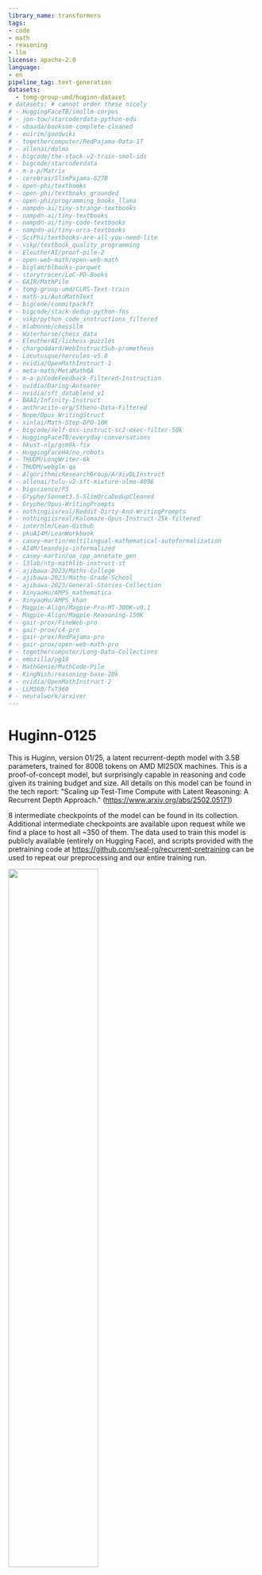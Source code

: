 ```yaml
---
library_name: transformers
tags:
- code
- math
- reasoning
- llm
license: apache-2.0
language:
- en
pipeline_tag: text-generation
datasets:
  - tomg-group-umd/huginn-dataset
# datasets: # cannot order these nicely
# - HuggingFaceTB/smollm-corpus
# - jon-tow/starcoderdata-python-edu
# - ubaada/booksum-complete-cleaned
# - euirim/goodwiki
# - togethercomputer/RedPajama-Data-1T
# - allenai/dolma
# - bigcode/the-stack-v2-train-smol-ids
# - bigcode/starcoderdata
# - m-a-p/Matrix
# - cerebras/SlimPajama-627B
# - open-phi/textbooks
# - open-phi/textbooks_grounded
# - open-phi/programming_books_llama
# - nampdn-ai/tiny-strange-textbooks
# - nampdn-ai/tiny-textbooks
# - nampdn-ai/tiny-code-textbooks
# - nampdn-ai/tiny-orca-textbooks
# - SciPhi/textbooks-are-all-you-need-lite
# - vikp/textbook_quality_programming
# - EleutherAI/proof-pile-2
# - open-web-math/open-web-math
# - biglam/blbooks-parquet
# - storytracer/LoC-PD-Books
# - GAIR/MathPile
# - tomg-group-umd/CLRS-Text-train
# - math-ai/AutoMathText
# - bigcode/commitpackft
# - bigcode/stack-dedup-python-fns
# - vikp/python_code_instructions_filtered
# - mlabonne/chessllm
# - Waterhorse/chess_data
# - EleutherAI/lichess-puzzles
# - chargoddard/WebInstructSub-prometheus
# - Locutusque/hercules-v5.0
# - nvidia/OpenMathInstruct-1
# - meta-math/MetaMathQA
# - m-a-p/CodeFeedback-Filtered-Instruction
# - nvidia/Daring-Anteater
# - nvidia/sft_datablend_v1
# - BAAI/Infinity-Instruct
# - anthracite-org/Stheno-Data-Filtered
# - Nopm/Opus_WritingStruct
# - xinlai/Math-Step-DPO-10K
# - bigcode/self-oss-instruct-sc2-exec-filter-50k
# - HuggingFaceTB/everyday-conversations
# - hkust-nlp/gsm8k-fix
# - HuggingFaceH4/no_robots
# - THUDM/LongWriter-6k
# - THUDM/webglm-qa
# - AlgorithmicResearchGroup/ArXivDLInstruct
# - allenai/tulu-v2-sft-mixture-olmo-4096
# - bigscience/P3
# - Gryphe/Sonnet3.5-SlimOrcaDedupCleaned
# - Gryphe/Opus-WritingPrompts
# - nothingiisreal/Reddit-Dirty-And-WritingPrompts
# - nothingiisreal/Kalomaze-Opus-Instruct-25k-filtered
# - internlm/Lean-Github
# - pkuAI4M/LeanWorkbook
# - casey-martin/multilingual-mathematical-autoformalization
# - AI4M/leandojo-informalized
# - casey-martin/oa_cpp_annotate_gen
# - l3lab/ntp-mathlib-instruct-st
# - ajibawa-2023/Maths-College
# - ajibawa-2023/Maths-Grade-School
# - ajibawa-2023/General-Stories-Collection
# - XinyaoHu/AMPS_mathematica
# - XinyaoHu/AMPS_khan
# - Magpie-Align/Magpie-Pro-MT-300K-v0.1
# - Magpie-Align/Magpie-Reasoning-150K
# - gair-prox/FineWeb-pro
# - gair-prox/c4-pro
# - gair-prox/RedPajama-pro
# - gair-prox/open-web-math-pro
# - togethercomputer/Long-Data-Collections
# - emozilla/pg19
# - MathGenie/MathCode-Pile
# - KingNish/reasoning-base-20k
# - nvidia/OpenMathInstruct-2
# - LLM360/TxT360
# - neuralwork/arxiver
---
```


# Huginn-0125
This is Huginn, version 01/25, a latent recurrent-depth model with 3.5B parameters, trained for 800B tokens on AMD MI250X machines. This is a proof-of-concept model, but surprisingly capable in reasoning and code given its training budget and size.
All details on this model can be found in the tech report: "Scaling up Test-Time Compute with Latent Reasoning: A Recurrent Depth Approach." (https://www.arxiv.org/abs/2502.05171)

8 intermediate checkpoints of the model can be found in its collection. Additional intermediate checkpoints are available upon request while we find a place to host all ~350 of them. The data used to train
this model is publicly available (entirely on Hugging Face), and scripts provided with the pretraining code at https://github.com/seal-rg/recurrent-pretraining can be used to repeat our preprocessing and our entire training run. 

<img src="asset2.jpeg" width="60%">



##  Table of Contents

1. [How to Use](#downloading-and-using-the-model)
2. [Advanced Usage](#advanced-features)
3. [Model Summary](#model-summary)
4. [Limitations](#limitations)
5. [Technical Details](#training)
6. [License](#license)
7. [Citation](#citation)


## Downloading and Using the Model
Load the model like this:
```python
import torch
from transformers import AutoModelForCausalLM, AutoTokenizer, GenerationConfig

model = AutoModelForCausalLM.from_pretrained("tomg-group-umd/huginn-0125", torch_dtype=torch.bfloat16, trust_remote_code=True)
tokenizer = AutoTokenizer.from_pretrained("tomg-group-umd/huginn-0125")
```
### Modifying the Model's Depth at Test Time:
By providing the argument `num_steps`, the model will execute a forward pass with that amount of compute: 
```python
input_ids = tokenizer.encode("The capital of Westphalia is", return_tensors="pt", add_special_tokens=True).to(device)
model.eval()
model.to(device)

model(input_ids, num_steps=32)
```
The model has about 1.5B parameters in non-recurrent code, 0.5B parameters in the embedding, and 1.5B recurrent parameters, so, as a guideline, 
the number of materialized parameters is `num_steps * 1.5B + 2B`. Playing with this parameter is what makes this model interesting, and different from fixed-depth transformers!
The model is trained to accept an arbitrary number of steps. However, using fewer than 4 steps will result in very coarse answers. If given enough context to reason about, benchmarks show the model improving up to around `num_steps=64`. Beyond that, more steps generally do not hurt, but we see no further improvements.

*Note*: Due to an upload issue the model is currently stored on HF with 2 copies of the tied embedding, instead of just one. This will be fixed in a future release.

### Inference
The model was trained with bfloat16-mixed precision, so we recommend using `bfloat16` to run inference (or AMP bfloat16-mixed precision, if you really want). All benchmarks were evaluated in pure `bfloat16`.

### Sampling
The model can be used like a normal HF model to generate text with KV-caching working as expected. You can provide `num_steps` directly to the `generate` call, for example:
```
model.eval()
config = GenerationConfig(max_length=256, stop_strings=["<|end_text|>", "<|end_turn|>"], 
                          use_cache=True,
                          do_sample=False, temperature=None, top_k=None, top_p=None, min_p=None, 
                          return_dict_in_generate=True,
                          eos_token_id=65505,bos_token_id=65504,pad_token_id=65509)


input_ids = tokenizer.encode("The capital of Westphalia is", return_tensors="pt", add_special_tokens=True).to(device)
outputs = model.generate(input_ids, config, tokenizer=tokenizer, num_steps=16)
```

*Note*: `num_steps` and other model arguments CANNOT be included in the `GenerationConfig`, they will shadow model args at runtime.


### Chat Templating

The model was not finetuned or post-trained, but due to inclusion of instruction data during pretraining, natively understand its chat template. You can chat with the model like so
```
messages = []
messages.append({"role": "system", "content" : "You are a helpful assistant."})
messages.append({"role": "user", "content" : "What do you think of Goethe's Faust?"})
chat_input = tokenizer.apply_chat_template(messages, tokenize=False, add_generation_prompt=True)
print(chat_input)
input_ids = tokenizer.encode(chat_input, return_tensors="pt", add_special_tokens=False).to(device)

model.generate(input_ids, config, num_steps=64, tokenizer=tokenizer)
```

### KV-cache Details
The model requires its own KV-cache implementation `HuginnDynamicCache`, otherwise the KV-caches of later calls to the recurrent block will overwrite the earlier ones.
The current implementation will always try to inject this Cache implementation, but that may break with huggingface updates. If you do not use generate, but implement your own generation, use a pattern like this:

```python
# first step:
past_key_values = None
outputs = model(input_ids=input_ids, use_cache=True, past_key_values=past_key_values)
past_key_values = outputs.past_key_values # Should be an instance of HuginnDynamicCache
# next step
outputs = model(input_ids=input_ids, use_cache=True, past_key_values=past_key_values)
```

## Advanced Features

### Per-Token Adaptive Compute
When generating, you can use a variable amount of compute per-token. The model is not trained for this, so this is a proof-of-concept, that it can do this task zero-shot. 
You can pick between a few sane stopping rules, `entropy-diff`, `latent-diff`,`kl` and `argmax-stability`, via `criterion=...`. The exit threshold can be modified via `exit_threshold=5e-4`.
We suggest using `kl` for interesting exits and `argmax-stability` for conservative exits. Note that using these variables overrides the default generation function. Not all arguments that are valid for the normal `generate` call are valid here. To make this more explicit, you can also directly call `generate_with_adaptive_compute`:

```python
from transformers import TextStreamer
streamer = TextStreamer(tokenizer)

model.generate_with_adaptive_compute(input_ids, config, num_steps=64, tokenizer=tokenizer, streamer=streamer,
                                     continuous_compute=False, criterion="kl", exit_threshold=5e-4, cache_kwargs={"lookup_strategy": "latest-m4"})

```
Your cache strategy should be set to `"latest-m4"` if using adaptive compute.

### KV-cache Sharing
To reduce KV cache memory requirements, the model can be run with fewer KV-caches, with later iterations in the recurrence overwriting earlier caches. To use this feature, set
the cache argument `lookup_strategy` to include `compress-s16` (where the last number determine the size of the cache).
```
model.generate_with_adaptive_compute(input_ids, config, num_steps=64, tokenizer=tokenizer, streamer=streamer,
                                     continuous_compute=False, cache_kwargs={"lookup_strategy": "compress-s16"})
```
You can combine this per-token adaptive compute. In that case your lookup strategy should be `latest-m4-compress-s16`.

### Warmstart / Continuous CoT
At each generation step, the recurrence can be warmstarted with the final state from the previous token by setting `continuous_compute=True`, like so
```
model.generate_with_adaptive_compute(input_ids, config, num_steps=64, tokenizer=tokenizer, streamer=streamer, continuous_compute=True)
```



## Model Summary
The model is primarily structured around decoder-only transformer blocks. However these blocks are structured into three functional groups, the __prelude__ \\(P\\), 
which embeds the input data into a latent space using multiple transformer layers, then the core __recurrent block__ \\(R\\), which is the central unit of recurrent 
computation modifying states \\(\mathbf{s} \in \mathbb{R}^{n \times h }\\), and finally the __coda__ \\(C\\), which un-embeds from latent space using several layers and
also contains the prediction head of the model. 

Given a number of recurrent iterations \\(r\\), and a sequence of input tokens \\(\mathbf{x} \in V^n\\) these groups are used in the following way to produce output 
probabilities \\(\mathbf{p} \in \mathbb{R}^{n \times |V|}\\).

$$\mathbf{e} = P(\mathbf{x})$$

$$\mathbf{s}_0 \sim \mathcal{N}(\mathbf{0}, \sigma^2 I_{n\cdot h})$$

$$\mathbf{s}_i = R(\mathbf{e}, \mathbf{s}_{i-1}) \; \textnormal{for} \;  i \in \lbrace 1, \dots, r \rbrace$$

$$\mathbf{p} = C(\mathbf{s}_r)$$
where \\(\sigma\\) is the standard deviation of the initial random state. Given an init random state \\(\mathbf{s}_0\\), the model repeatedly applies the core recurrent 
block \\(R\\), which accepts the latent state \\(\mathbf{s}_{i-1}\\) and the embedded input \\(\mathbf{e}\\) and outputs a new latent state \\(\mathbf{s}_i\\). 
After finishing all iterations, the coda block processes the last state and produces the probabilities of the next token.

Please refer to the paper for benchmark performance on standard benchmarks.

## Limitations
Our checkpoint is trained for only 47000 steps on a broadly untested data mixture with a constant learning rate. As an academic project, the model is trained only on publicly available data and the 800B token count, while large in comparison to older fully open-source models such as the Pythia series, is small in comparison to modern open-source efforts such as OLMo, and tiny in comparison to the datasets used to train industrial open-weight models.

## Technical Specifications
This model was trained on 21 segments of 4096 AMD MI-250X GPUs on the OLCF Frontier Supercomputer in early December 2024. The model was trained using ROCM 6.2.0, and PyTorch 2.6 nightly pre-release 24/11/02. The code used to train the model can be found at https://github.com/seal-rg/recurrent-pretraining.

## License
This model is released under the [apache-2.0](https://choosealicense.com/licenses/apache-2.0/) licence.

## Citation
```
@article{geiping_scaling_2025,
  title = {Scaling up {{Test-Time Compute}} with {{Latent Reasoning}}: {{A Recurrent Depth Approach}}},
  shorttitle = {Scaling up {{Test-Time Compute}} with {{Latent Reasoning}}},
  author = {Geiping, Jonas and McLeish, Sean and Jain, Neel and Kirchenbauer, John and Singh, Siddharth and Bartoldson, Brian R. and Kailkhura, Bhavya and Bhatele, Abhinav and Goldstein, Tom},
  year = {2025},
  month = feb,
  eprint = {2502.05171},
  primaryclass = {cs},
  publisher = {arXiv},
  doi = {10.48550/arXiv.2502.05171},
  url = {http://arxiv.org/abs/2502.05171},
  urldate = {2025-02-10},
  archiveprefix = {arXiv},
  keywords = {Computer Science - Computation and Language,Computer Science - Machine Learning},
  journal = {arxiv:2502.05171[cs]}
}
```

## Contact
Please, feel free to contact us with any questions, or open a discussion thread on Hugging Face.